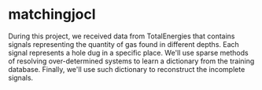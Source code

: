 # matchingjocl

During this project, we received data from TotalEnergies that contains signals representing the quantity of gas found in different depths. Each signal represents a hole dug in a specific place. We'll use sparse methods of resolving over-determined systems to learn a dictionary from the training database. Finally, we'll use such dictionary to reconstruct the incomplete signals. 
